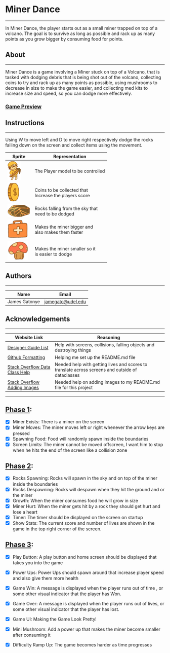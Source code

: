# Miner Dance

---
In Miner Dance, the player starts out as a small miner trapped on top of a volcano. The goal is to survive as long as possible and rack up as many points as you grow bigger by consuming food for points. 

## About

---
Miner Dance is a game involving a Miner stuck on top of a Volcano, that is tasked with dodging debris that is being shot out of the volcano, collecting coins to try and rack up as many points as possible, using mushrooms to decrease in size to make the game easier, and collecting med kits to increase size and speed, so you can dodge more effectively. 
### [Game Preview](https://youtu.be/4Ko2sXoe97A)


## Instructions

---
Using W to move left and D to move right respectively dodge the rocks falling down on the screen and collect items using the movement.

| Sprite                                      | Representation                                             |
|---------------------------------------------|------------------------------------------------------------|
| <img src="Photos/miner.png" height="60">    | The Player model to be controlled                          |
| <img src="Photos/coins.png" height="60">    | Coins to be collected that <br/>Increase the players score |
| <img src="Photos/rock.png" height="40">     | Rocks falling from the sky that<br/>need to be dodged      |
| <img src="Photos/kit.png" height="60">      | Makes the miner bigger and<br/> also makes them faster     |
| <img src="Photos/mushroom.png" height="60"> | Makes the miner smaller so it<br/>is easier to dodge       |

## Authors

---
| Name          | Email             |
|---------------|-------------------|
| James Gatonye | jamegato@udel.edu |


## Acknowledgements

---
| Website Link                                                                                                                                                             | Reasoning                                                                                        |
|--------------------------------------------------------------------------------------------------------------------------------------------------------------------------|--------------------------------------------------------------------------------------------------|
| [Designer Guide List](https://designer-edu.github.io/designer/contents.html#)                                                                                            | Help with screens, collisions, falling objects and destroying things                             |
| [Github Formatting ](https://docs.github.com/en/get-started/writing-on-github/getting-started-with-writing-and-formatting-on-github/quickstart-for-writing-on-github)    | Helping me set up the README.md file                                                             |
| [Stack Overflow Data Class Help](https://stackoverflow.com/questions/53632152/why-cant-dataclasses-have-mutable-defaults-in-their-class-attributes-declaratio)           | Needed help with getting lives and scores to translate across screens and outside of dataclasses |
| [Stack Overflow Adding Images  ](https://stackoverflow.com/questions/59738918/how-do-i-add-image-to-readme-file-on-gitlab)                                               | Needed help on adding images to my README.md file for this project                               |
 -------------------------------------------

## [Phase 1](https://youtu.be/gazHs2fcIjA): 
- [X] Miner Exists: There is a miner on the screen
- [X] Miner Moves: The miner moves left or right whenever the arrow keys are pressed 
- [X] Spawning Food: Food will randomly spawn inside the boundaries
- [X] Screen Limits: The miner cannot be moved offscreen, I want him to stop when he hits the end of the screen like a collision zone

## [Phase 2](https://youtu.be/z4aX2MOs_PU):
- [X] Rocks Spawning: Rocks will spawn in the sky and on top of the miner inside the boundaries
- [X] Rocks Despawning: Rocks will despawn when they hit the ground and or the miner
- [X] Growth: When the miner consumes food he will grow in size
- [X] Miner Hurt: When the miner gets hit by a rock they should get hurt and lose a heart
- [X] Timer: The timer should be displayed on the screen on startup
- [X] Show Stats: The current score and number of lives are shown in the game in the top right corner of the screen.

## [Phase 3](https://youtu.be/jtC6lTPlDrA):
- [X] Play Button: A play button and home screen should be displayed that takes you into the game 
- [X] Power Ups: Power Ups should spawn around that increase player speed and also give them more health 
- [X] Game Win: A message is displayed when the player runs out of time , or some other visual indicator that the player has Won.
- [X] Game Over: A message is displayed when the player runs out of lives, or some other visual indicator that the player has lost.
- [X] Game UI: Making the Game Look Pretty!
- [X] Mini Mushroom: Add a power up that makes the miner become smaller after consuming it
- [X] Difficulty Ramp Up: The game becomes harder as time progresses

